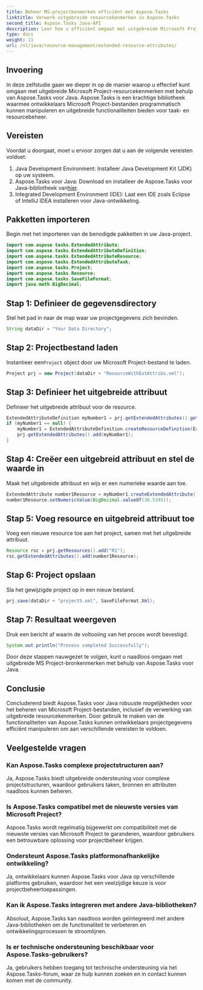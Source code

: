 ```yaml
---
title: Beheer MS-projectkenmerken efficiënt met Aspose.Tasks
linktitle: Verwerk uitgebreide resourcekenmerken in Aspose.Tasks
second_title: Aspose.Tasks Java-API
description: Leer hoe u efficiënt omgaat met uitgebreide Microsoft Project-resourcekenmerken met behulp van Aspose.Tasks voor Java. Eenvoudige stappen en uitgebreide gids.
type: docs
weight: 11
url: /nl/java/resource-management/extended-resource-attributes/
---
```

## Invoering
In deze zelfstudie gaan we dieper in op de manier waarop u effectief kunt omgaan met uitgebreide Microsoft Project-resourcekenmerken met behulp van Aspose.Tasks voor Java. Aspose.Tasks is een krachtige bibliotheek waarmee ontwikkelaars Microsoft Project-bestanden programmatisch kunnen manipuleren en uitgebreide functionaliteiten bieden voor taak- en resourcebeheer.
## Vereisten
Voordat u doorgaat, moet u ervoor zorgen dat u aan de volgende vereisten voldoet:
1. Java Development Environment: Installeer Java Development Kit (JDK) op uw systeem.
2.  Aspose.Tasks voor Java: Download en installeer de Aspose.Tasks voor Java-bibliotheek van[hier](https://releases.aspose.com/tasks/java/).
3. Integrated Development Environment (IDE): Laat een IDE zoals Eclipse of IntelliJ IDEA installeren voor Java-ontwikkeling.

## Pakketten importeren
Begin met het importeren van de benodigde pakketten in uw Java-project. 
```java
import com.aspose.tasks.ExtendedAttribute;
import com.aspose.tasks.ExtendedAttributeDefinition;
import com.aspose.tasks.ExtendedAttributeResource;
import com.aspose.tasks.ExtendedAttributeTask;
import com.aspose.tasks.Project;
import com.aspose.tasks.Resource;
import com.aspose.tasks.SaveFileFormat;
import java.math.BigDecimal;
```
## Stap 1: Definieer de gegevensdirectory
Stel het pad in naar de map waar uw projectgegevens zich bevinden.
```java
String dataDir = "Your Data Directory";
```
## Stap 2: Projectbestand laden
 Instantieer een`Project` object door uw Microsoft Project-bestand te laden.
```java
Project prj = new Project(dataDir + "ResourceWithExtAttribs.xml");
```
## Stap 3: Definieer het uitgebreide attribuut
Definieer het uitgebreide attribuut voor de resource.
```java
ExtendedAttributeDefinition myNumber1 = prj.getExtendedAttributes().getById((int) ExtendedAttributeTask.Number1);
if (myNumber1 == null) {
    myNumber1 = ExtendedAttributeDefinition.createResourceDefinition(ExtendedAttributeResource.Number1, "Age");
    prj.getExtendedAttributes().add(myNumber1);
}
```
## Stap 4: Creëer een uitgebreid attribuut en stel de waarde in
Maak het uitgebreide attribuut en wijs er een numerieke waarde aan toe.
```java
ExtendedAttribute number1Resource = myNumber1.createExtendedAttribute();
number1Resource.setNumericValue(BigDecimal.valueOf(30.5345));
```
## Stap 5: Voeg resource en uitgebreid attribuut toe
Voeg een nieuwe resource toe aan het project, samen met het uitgebreide attribuut.
```java
Resource rsc = prj.getResources().add("R1");
rsc.getExtendedAttributes().add(number1Resource);
```
## Stap 6: Project opslaan
Sla het gewijzigde project op in een nieuw bestand.
```java
prj.save(dataDir + "project5.xml", SaveFileFormat.Xml);
```
## Stap 7: Resultaat weergeven
Druk een bericht af waarin de voltooiing van het proces wordt bevestigd.
```java
System.out.println("Process completed Successfully");
```
Door deze stappen nauwgezet te volgen, kunt u naadloos omgaan met uitgebreide MS Project-bronkenmerken met behulp van Aspose.Tasks voor Java.

## Conclusie
Concluderend biedt Aspose.Tasks voor Java robuuste mogelijkheden voor het beheren van Microsoft Project-bestanden, inclusief de verwerking van uitgebreide resourcekenmerken. Door gebruik te maken van de functionaliteiten van Aspose.Tasks kunnen ontwikkelaars projectgegevens efficiënt manipuleren om aan verschillende vereisten te voldoen.
## Veelgestelde vragen
### Kan Aspose.Tasks complexe projectstructuren aan?
Ja, Aspose.Tasks biedt uitgebreide ondersteuning voor complexe projectstructuren, waardoor gebruikers taken, bronnen en attributen naadloos kunnen beheren.
### Is Aspose.Tasks compatibel met de nieuwste versies van Microsoft Project?
Aspose.Tasks wordt regelmatig bijgewerkt om compatibiliteit met de nieuwste versies van Microsoft Project te garanderen, waardoor gebruikers een betrouwbare oplossing voor projectbeheer krijgen.
### Ondersteunt Aspose.Tasks platformonafhankelijke ontwikkeling?
Ja, ontwikkelaars kunnen Aspose.Tasks voor Java op verschillende platforms gebruiken, waardoor het een veelzijdige keuze is voor projectbeheertoepassingen.
### Kan ik Aspose.Tasks integreren met andere Java-bibliotheken?
Absoluut, Aspose.Tasks kan naadloos worden geïntegreerd met andere Java-bibliotheken om de functionaliteit te verbeteren en ontwikkelingsprocessen te stroomlijnen.
### Is er technische ondersteuning beschikbaar voor Aspose.Tasks-gebruikers?
Ja, gebruikers hebben toegang tot technische ondersteuning via het Aspose.Tasks-forum, waar ze hulp kunnen zoeken en in contact kunnen komen met de community.
